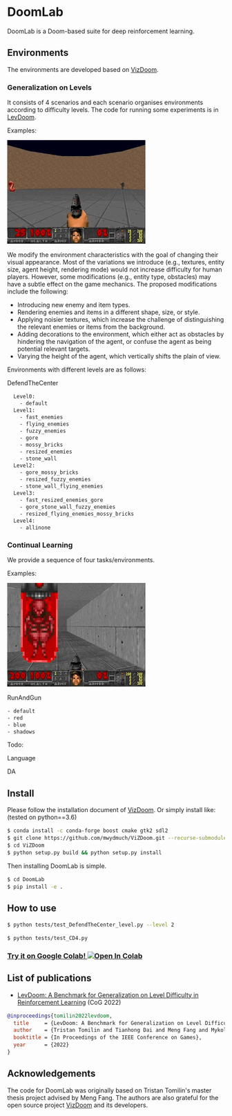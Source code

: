 # DoomLab

DoomLab is a Doom-based suite for deep reinforcement learning.

## Environments

The environments are developed based on [VizDoom](https://github.com/mwydmuch/ViZDoom). 

### Generalization on Levels

It consists of 4 scenarios and each scenario organises environments according to difficulty levels. The code for running some experiments is in [LevDoom](https://github.com/TTomilin/LevDoom).

Examples:

<img src="./screenshots/all.gif">

We modify the environment characteristics with the goal of changing their visual appearance. Most of the variations we introduce (e.g., textures, entity size, agent height, rendering mode) would not increase difficulty for human players. However, some modifications (e.g., entity type, obstacles) may have a subtle effect on the game mechanics. The proposed modifications include the following:
- Introducing new enemy and item types.
- Rendering enemies and items in a different shape, size, or style.
- Applying noisier textures, which increase the challenge of distinguishing the relevant enemies or items from the background.
-  Adding decorations to the environment, which either act as obstacles by hindering the navigation of the agent, or confuse the agent as being potential relevant targets.
- Varying the height of the agent, which vertically shifts the plain of view.

Environments with different levels are as follows:

DefendTheCenter
```
  Level0:
    - default
  Level1:
    - fast_enemies
    - flying_enemies
    - fuzzy_enemies
    - gore
    - mossy_bricks
    - resized_enemies
    - stone_wall
  Level2:
    - gore_mossy_bricks
    - resized_fuzzy_enemies
    - stone_wall_flying_enemies
  Level3:
    - fast_resized_enemies_gore
    - gore_stone_wall_fuzzy_enemies
    - resized_flying_enemies_mossy_bricks
  Level4:
    - allinone
```

### Continual Learning

We provide a sequence of four tasks/environments.

Examples:

<img src="./screenshots/CD4.gif">

RunAndGun
```
- default
- red
- blue
- shadows
```

Todo:

Language

DA

## Install

Please follow the installation document of [VizDoom](https://github.com/mwydmuch/ViZDoom/blob/master/doc/Building.md). Or simply install like: (tested on python==3.6)
```bash
$ conda install -c conda-forge boost cmake gtk2 sdl2
$ git clone https://github.com/mwydmuch/ViZDoom.git --recurse-submodules
$ cd ViZDoom
$ python setup.py build && python setup.py install
```


Then installing DoomLab is simple.
```bash
$ cd DoomLab
$ pip install -e .
```

## How to use

```bash
$ python tests/test_DefendTheCenter_level.py --level 2
```

```bash
$ python tests/test_CD4.py
```

### [Try it on Google Colab! ![Open In Colab](https://colab.research.google.com/assets/colab-badge.svg)](https://colab.research.google.com/drive/1S1niOZ7cpqNsTpqTnZ-c1fMc8Fe4mlKp?usp=sharing)


## List of publications

- [LevDoom: A Benchmark for Generalization on Level Difficulty in Reinforcement Learning](https://ieee-cog.org/2022/assets/papers/paper_30.pdf) (CoG 2022)

```bib
@inproceedings{tomilin2022levdoom,
  title     = {LevDoom: A Benchmark for Generalization on Level Difficulty in Reinforcement Learning},
  author    = {Tristan Tomilin and Tianhong Dai and Meng Fang and Mykola Pechenizkiy},
  booktitle = {In Proceedings of the IEEE Conference on Games},
  year      = {2022}
}
```

## Acknowledgements

The code for DoomLab was originally based on Tristan Tomilin's master thesis project advised by Meng Fang. The authors are also grateful for the open source project [VizDoom](https://github.com/mwydmuch/ViZDoom) and its developers.